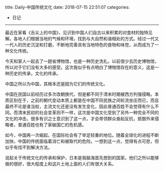 title: Daily-中国传统文化
date: 2018-07-15 22:51:07
categories:
- 日记

---

最近在家看《舌尖上的中国》，见识到中国人们自古以来积累的对食材的独特见解。各地人们根据当地的气候和环境，找到与大自然和谐相处的方式。经过一代又一代人的历史沉淀和打磨，不断地完善具有当地特色的食物和味觉，从而成为了一种文化传统。

今天和家人一起去了一趟省博物馆，也是一种历史洗礼。以前很少去历史博物馆，所以对于它们没有大多的感受。这次我似乎有点明白了博物馆存在的意义，这是一种历史的传承，文化的传承。

中国之所以为中国，其根本还是因为它们的传统文化。

中国在民国以前经历过多次改朝换代，但是都不同于清末时期被西方列强侵略。本质区别在于，之前的朝代变动本质上都是在中国不同民族之间轮流坐庄而已，而且最终不论是谁当权，主流文化还是没有发生变化，因此普通百姓不会觉得有什么不同。而清末民初的社会变革则不一样，这次是中国文化受到了另外一种完全不同的文化的冲击。很多有识之士意识到了这一点，才会带领群众奋起反抗，抵御外来侵略者，普通百姓也有了家破国亡的危机感。

如今，中国再一次崛起，在国际社会有了举足轻重的地位。随着全球化的进程不断加快，中国的传统面临着消亡和被取代的危险。一想到这一点，觉得有点可悲，但似乎有找不到解决方法。

说起关于传统文化的传承和保护，日本是我脑海首先想到的国家。他们之所以能够做的很好，很大程度上和这片土地上面的人们有很大关系。